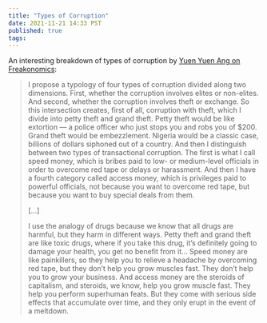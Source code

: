 ```yaml
---
title: "Types of Corruption"
date: 2021-11-21 14:33 PST
published: true
tags:
---
```


An interesting breakdown of types of corruption by [Yuen Yuen Ang on Freakonomics](
https://freakonomics.com/podcast/chinas-gilded-age/):


<blockquote markdown="1">

I propose a typology of four types of corruption divided along two dimensions. First, whether the corruption involves elites or non-elites. And second, whether the corruption involves theft or exchange. So this intersection creates, first of all, corruption with theft, which I divide into petty theft and grand theft. Petty theft would be like extortion — a police officer who just stops you and robs you of $200. Grand theft would be embezzlement. Nigeria would be a classic case, billions of dollars siphoned out of a country. And then I distinguish between two types of transactional corruption. The first is what I call speed money, which is bribes paid to low- or medium-level officials in order to overcome red tape or delays or harassment. And then I have a fourth category called access money, which is privileges paid to powerful officials, not because you want to overcome red tape, but because you want to buy special deals from them.

[...]

I use the analogy of drugs because we know that all drugs are harmful, but they harm in different ways. Petty theft and grand theft are like toxic drugs, where if you take this drug, it’s definitely going to damage your health, you get no benefit from it... Speed money are like painkillers, so they help you to relieve a headache by overcoming red tape, but they don’t help you grow muscles fast. They don’t help you to grow your business. And access money are the steroids of capitalism, and steroids, we know, help you grow muscle fast. They help you perform superhuman feats. But they come with serious side effects that accumulate over time, and they only erupt in the event of a meltdown.

</blockquote>
